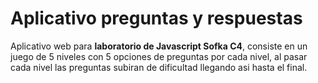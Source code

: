 # Aplicativo preguntas y respuestas 

Aplicativo web para **laboratorio de Javascript Sofka C4**, consiste en un juego de  5 niveles con 5 opciones de preguntas por cada nivel, al pasar cada nivel las preguntas subiran de dificultad llegando asi hasta el final.

